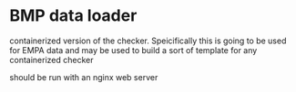 # BMP data loader

containerized version of the checker. Speicifically this is going to be used for EMPA data and may be used to build a sort of template for any containerized checker

should be run with an nginx web server
